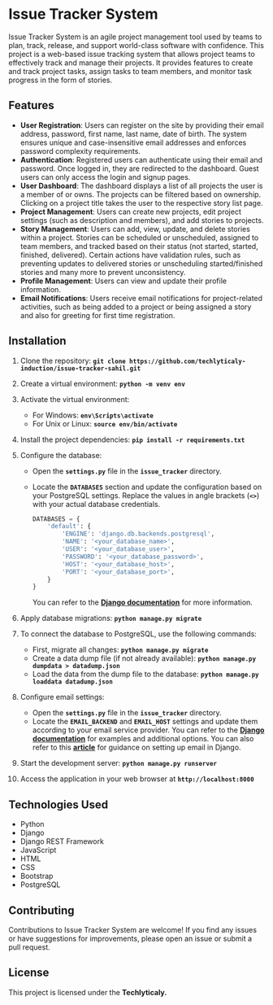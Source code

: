 # **Issue Tracker System**

Issue Tracker System is an agile project management tool used by teams to plan, track, release, and support world-class software with confidence. This project is a web-based issue tracking system that allows project teams to effectively track and manage their projects. It provides features to create and track project tasks, assign tasks to team members, and monitor task progress in the form of stories.

## **Features**

- **User Registration**: Users can register on the site by providing their email address, password, first name, last name, date of birth. The system ensures unique and case-insensitive email addresses and enforces password complexity requirements.
- **Authentication**: Registered users can authenticate using their email and password. Once logged in, they are redirected to the dashboard. Guest users can only access the login and signup pages.
- **User Dashboard**: The dashboard displays a list of all projects the user is a member of or owns. The projects can be filtered based on ownership. Clicking on a project title takes the user to the respective story list page.
- **Project Management**: Users can create new projects, edit project settings (such as description and members), and add stories to projects.
- **Story Management**: Users can add, view, update, and delete stories within a project. Stories can be scheduled or unscheduled, assigned to team members, and tracked based on their status (not started, started, finished, delivered). Certain actions have validation rules, such as preventing updates to delivered stories or unscheduling started/finished stories and many more to prevent unconsistency.
- **Profile Management**: Users can view and update their profile information.
- **Email Notifications**: Users receive email notifications for project-related activities, such as being added to a project or being assigned a story and also for greeting for first time registration.

## **Installation**

1. Clone the repository: **`git clone https://github.com/techlyticaly-induction/issue-tracker-sahil.git`**
2. Create a virtual environment: **`python -m venv env`**
3. Activate the virtual environment:
    - For Windows: **`env\Scripts\activate`**
    - For Unix or Linux: **`source env/bin/activate`**
4. Install the project dependencies: **`pip install -r requirements.txt`**
5. Configure the database:
    - Open the **`settings.py`** file in the **`issue_tracker`** directory.
    - Locate the **`DATABASES`** section and update the configuration based on your PostgreSQL settings. Replace the values in angle brackets (**`<>`**) with your actual database credentials.
        
        ```python
        DATABASES = {
            'default': {
                'ENGINE': 'django.db.backends.postgresql',
                'NAME': '<your_database_name>',
                'USER': '<your_database_user>',
                'PASSWORD': '<your_database_password>',
                'HOST': '<your_database_host>',
                'PORT': '<your_database_port>',
            }
        }
        ```
        
        You can refer to the **[Django documentation](https://docs.djangoproject.com/en/3.2/ref/settings/#databases)** for more information.
        
6. Apply database migrations: **`python manage.py migrate`**
7. To connect the database to PostgreSQL, use the following commands:
    - First, migrate all changes: **`python manage.py migrate`**
    - Create a data dump file (if not already available): **`python manage.py dumpdata > datadump.json`**
    - Load the data from the dump file to the database: **`python manage.py loaddata datadump.json`**
8. Configure email settings:
    - Open the **`settings.py`** file in the **`issue_tracker`** directory.
    - Locate the **`EMAIL_BACKEND`** and **`EMAIL_HOST`** settings and update them according to your email service provider. You can refer to the **[Django documentation](https://docs.djangoproject.com/en/3.2/topics/email/#console-backend)** for examples and additional options. You can also refer to this **[article](https://www.geeksforgeeks.org/setup-sending-email-in-django-project/)** for guidance on setting up email in Django.
9. Start the development server: **`python manage.py runserver`**
10. Access the application in your web browser at **`http://localhost:8000`**

## **Technologies Used**

- Python
- Django
- Django REST Framework
- JavaScript
- HTML
- CSS
- Bootstrap
- PostgreSQL

## **Contributing**

Contributions to Issue Tracker System are welcome! If you find any issues or have suggestions for improvements, please open an issue or submit a pull request.

## **License**

This project is licensed under the **Techlyticaly.**
